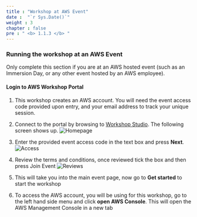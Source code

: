 ```yaml
---
title : "Workshop at AWS Event"
date :  "`r Sys.Date()`" 
weight : 3
chapter : false
pre : " <b> 1.1.3 </b> "
---
```


### Running the workshop at an AWS Event

Only complete this section if you are at an AWS hosted event (such as an Immersion Day, or any other event hosted by an AWS employee).

#### Login to AWS Workshop Portal

1. This workshop creates an AWS account. You will need the event access code provided upon entry, and your email address to track your unique session.

2. Connect to the portal by browsing to [Workshop Studio](https://catalog.workshops.aws/join). The following screen shows up.
    ![Homepage](/images/1/3/workshop_studio_home.png?featherlight=false&width=70pc)


3. Enter the provided event access code in the text box and press **Next**.
    ![Access](/images/1/3/workshop_studio_access.png?featherlight=false&width=70pc)

4. Review the terms and conditions, once reviewed tick the box and then press Join Event
    ![Reviews](/images/1/3/workshop_tc.png?featherlight=false&width=70pc)

5. This will take you into the main event page, now go to **Get started** to start the workshop

6. To access the AWS account, you will be using for this workshop, go to the left hand side menu and click **open AWS Console**. This will open the AWS Management Console in a new tab
